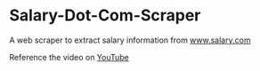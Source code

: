 # Salary-Dot-Com-Scraper
 A web scraper to extract salary information from www.salary.com
 
Reference the video on [YouTube](https://youtu.be/nZtzNTiBejM)



